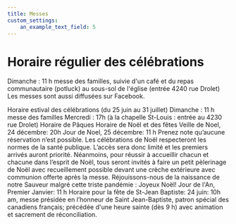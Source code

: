 ```yaml
---
title: Messes
custom_settings:
    an_example_text_field: 5
---
```


# Horaire régulier des célébrations
Dimanche : 11 h messe des familles, suivie d'un café et du repas communautaire (potluck) au sous-sol de l'église (entrée 4240 rue Drolet)
Les messes sont aussi diffusées sur Facebook.

Horaire estival des célébrations (du 25 juin au 31 juillet)
Dimanche : 11 h messe des familles
Mercredi : 17h (à la chapelle St-Louis : entrée au 4230 rue Drolet)
Horaire de Pâques
Horaire de Noël et des fêtes
Veille de Noel, 24 décembre: 20h
Jour de Noel, 25 décembre: 11 h
Prenez note qu’aucune réservation n’est possible.
Les célébrations de Noël respecteront les normes de la santé publique. L’accès sera donc limité et les premiers arrivés auront priorité. Néanmoins, pour réussir à accueillir chacun et chacune dans l’esprit de Noël, tous seront invités à faire un petit pèlerinage de Noël avec recueillement possible devant une crèche extérieure avec communion offerte après la messe.
Réjouissons-nous de la naissance de notre Sauveur malgré cette triste pandémie : Joyeux Noël!
Jour de l'An, Premier Janvier: 11 h
Horaire pour la fête de St-Jean Baptiste:
24 juin: 10h am, messe présidée en l’honneur de Saint Jean-Baptiste, patron spécial des canadiens français; précédée d'une heure sainte (dès 9 h) avec animation et sacrement de réconciliation.